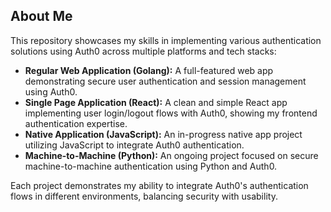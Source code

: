 ## About Me

This repository showcases my skills in implementing various authentication solutions using Auth0 across multiple platforms and tech stacks:

- **Regular Web Application (Golang):** A full-featured web app demonstrating secure user authentication and session management using Auth0.
- **Single Page Application (React):** A clean and simple React app implementing user login/logout flows with Auth0, showing my frontend authentication expertise.
- **Native Application (JavaScript):** An in-progress native app project utilizing JavaScript to integrate Auth0 authentication.
- **Machine-to-Machine (Python):** An ongoing project focused on secure machine-to-machine authentication using Python and Auth0.

Each project demonstrates my ability to integrate Auth0's authentication flows in different environments, balancing security with usability.
